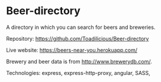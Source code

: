 # Beer-directory
A directory in which you can search for beers and breweries.

Repository: https://github.com/Toadilicious/Beer-directory

Live website: https://beers-near-you.herokuapp.com/

Brewery and beer data is from http://www.brewerydb.com/.

Technologies: express, express-http-proxy, angular, SASS,
